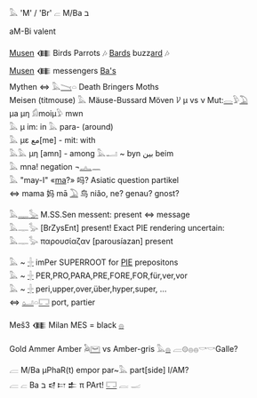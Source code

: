𓅓 'M' / 'Br' 𓐞 M/Ba ב  

aM-Bi valent  

[Musen](Musen) 𒈪 Birds Parrots 🎶 [Bards](Ba) buzz[ard](Hor) 🎶  
[Musen](Musen) 𒈪 messengers [Ba's](Ba)  
Mythen ⇔ 𓅓[𓏱](𓏱)𓏏 Death Bringers Moths  
Meisen (titmouse) 𓅓 Mäuse-Bussard Möven 𐀖 µ vs ν Mut:[𓂋](𓂋)𓅱[𓅐](𓅐)  
μa μη 𓀁moiμ𓅱 mwn  
𓅓 μ im: in   𓅓 para- (around)  
𓅓 με مع[me] - mit: with  
𓅓𓅓 μη [amn] - among 𓅓𓂝 ~ byn بين beim  
𓅓 mna! negation ¬[𓂜](𓂜)𓈖  
𓅓 "may-I" «[ma](ma)?» 吗? Asiatic question partikel  
⇔ mama 妈 mā [𓅐](𓅐) 鸟 niǎo, ne? genau? gnost?  

𓅓[𓊃](𓊃)[𓅭](𓅭) M.SS.Sen   messent: present ⇔ message  
𓅓𓊃𓅭 [BrZysEnt] present! Exact PIE rendering uncertain:  
𓅓𓊃𓅭 παρουσίαζαν [parousíazan] present  

𓅓 ~ [𓏶](𓏶) imPer SUPERROOT for [PIE](PIE) prepositons  
𓅓 ~ [𓏶](𓏶) PER,PRO,PARA,PRE,FORE,FOR,für,ver,vor  
𓅓 ~ [𓏶](𓏶) peri,upper,over,über,hyper,super, ...  
⇔ [𓂠](𓂠)𓏏[𓉐](𓉐) port, partier  

Meš3 𒈪 Milan MES = black [𓐍](𓐍)  


Gold Ammer Amber 𓅉[𓋞](𓋞) vs Amber-gris 𓅓[𓐍](𓐍) 𓐝𓊗𓐍𓐍𓎡𓎡Galle?  

𓐝 M/Ba µPhaR(t) empor par~𓅓 part[side] I/AM?  
𓐝 𓐞 Ba ב 𒁀 𐎲 𒉺 π PArt! [𓉐](𓉐) 𓐛 𓐜  